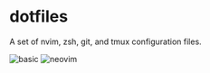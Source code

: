 # dotfiles
A set of nvim, zsh, git, and tmux configuration files.

![basic](https://image.ibb.co/bRxiO7/Screen_Shot_2018_02_17_at_1_52_29_PM.png)
![neovim](https://image.ibb.co/iThpwS/Screen_Shot_2018_02_17_at_1_48_18_PM.png)


